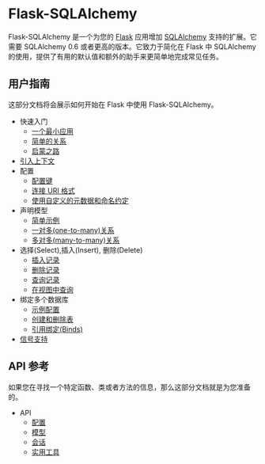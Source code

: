 # Flask-SQLAlchemy

Flask-SQLAlchemy 是一个为您的 [Flask](http://flask.pocoo.org/) 应用增加 [SQLAlchemy](http://www.sqlalchemy.org/) 支持的扩展。它需要 SQLAlchemy 0.6 或者更高的版本。它致力于简化在 Flask 中 SQLAlchemy 的使用，提供了有用的默认值和额外的助手来更简单地完成常见任务。

## 用户指南

这部分文档将会展示如何开始在 Flask 中使用 Flask-SQLAlchemy。

- 快速入门
  - [一个最小应用](http://www.pythondoc.com/flask-sqlalchemy/quickstart.html#id2)
  - [简单的关系](http://www.pythondoc.com/flask-sqlalchemy/quickstart.html#id3)
  - [启蒙之路](http://www.pythondoc.com/flask-sqlalchemy/quickstart.html#id4)
- [引入上下文](http://www.pythondoc.com/flask-sqlalchemy/contexts.html)
- 配置
  - [配置键](http://www.pythondoc.com/flask-sqlalchemy/config.html#id2)
  - [连接 URI 格式](http://www.pythondoc.com/flask-sqlalchemy/config.html#uri)
  - [使用自定义的元数据和命名约定](http://www.pythondoc.com/flask-sqlalchemy/config.html#id4)
- 声明模型
  - [简单示例](http://www.pythondoc.com/flask-sqlalchemy/models.html#id2)
  - [一对多(one-to-many)关系](http://www.pythondoc.com/flask-sqlalchemy/models.html#one-to-many)
  - [多对多(many-to-many)关系](http://www.pythondoc.com/flask-sqlalchemy/models.html#many-to-many)
- 选择(Select),插入(Insert), 删除(Delete)
  - [插入记录](http://www.pythondoc.com/flask-sqlalchemy/queries.html#id1)
  - [删除记录](http://www.pythondoc.com/flask-sqlalchemy/queries.html#id2)
  - [查询记录](http://www.pythondoc.com/flask-sqlalchemy/queries.html#id3)
  - [在视图中查询](http://www.pythondoc.com/flask-sqlalchemy/queries.html#id4)
- 绑定多个数据库
  - [示例配置](http://www.pythondoc.com/flask-sqlalchemy/binds.html#id2)
  - [创建和删除表](http://www.pythondoc.com/flask-sqlalchemy/binds.html#id3)
  - [引用绑定(Binds)](http://www.pythondoc.com/flask-sqlalchemy/binds.html#id4)
- [信号支持](http://www.pythondoc.com/flask-sqlalchemy/signals.html)

## API 参考

如果您在寻找一个特定函数、类或者方法的信息，那么这部分文档就是为您准备的。

- API
  - [配置](http://www.pythondoc.com/flask-sqlalchemy/api.html#id1)
  - [模型](http://www.pythondoc.com/flask-sqlalchemy/api.html#id2)
  - [会话](http://www.pythondoc.com/flask-sqlalchemy/api.html#id3)
  - [实用工具](http://www.pythondoc.com/flask-sqlalchemy/api.html#id4)